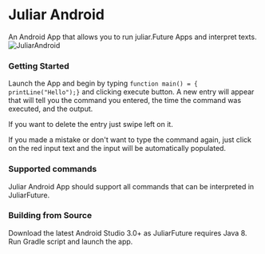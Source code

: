 # Juliar Android

An Android App that allows you to run juliar.Future Apps and interpret texts.
![JuliarAndroid](https://user-images.githubusercontent.com/11934545/29999203-8e59da84-900d-11e7-8576-27be59efe843.png)

### Getting Started
Launch the App and begin by typing `function main() = { printLine("Hello");}` and clicking execute button.
A new entry will appear that will tell you the command you entered, the time the command was executed,
and the output. 

If you want to delete the entry just swipe left on it.

If you made a mistake or don't want to type the command again, just click on the red input text
and the input will be automatically populated.

### Supported commands
Juliar Android App should support all commands that can be interpreted in JuliarFuture.


### Building from Source
Download the latest Android Studio 3.0+ as JuliarFuture requires Java 8.
Run Gradle script and launch the app.
